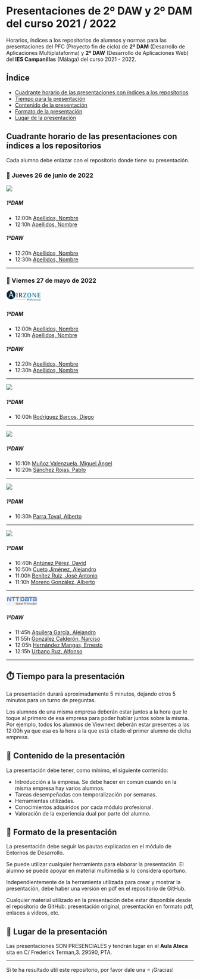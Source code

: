 # Presentaciones de 2º DAW y 2º DAM del curso 2021 / 2022

Horarios, índices a los repositorios de alumnos y normas para las presentaciones del PFC (Proyecto fin de ciclo) de **2º DAM** (Desarrollo de Aplicaciones Multiplataforma) y **2º DAW** (Desarrollo de Aplicaciones Web) del **IES Campanillas** (Málaga) del curso 2021 - 2022.

## Índice

* [Cuadrante horario de las presentaciones con índices a los repositorios](#cuadrante-horario-de-las-presentaciones-con-índices-a-los-repositorios)
* [Tiempo para la presentación](#tiempo-para-la-presentación)
* [Contenido de la presentación](#contenido-de-la-presentación)
* [Formato de la presentación](#formato-de-la-presentación)
* [Lugar de la presentación](#lugar-de-la-presentación)

## Cuadrante horario de las presentaciones con índices a los repositorios

Cada alumno debe enlazar con el repositorio donde tiene su presentación.

### :calendar: Jueves 26 de junio de 2022

<img height="32px" src="accenture>-woBG.png">

##### 1ºDAM

* 12:00h [Apellidos, Nombre]()
* 12:10h [Apellidos, Nombre]()

##### 1ºDAW

* 12:20h [Apellidos, Nombre]()
* 12:30h [Apellidos, Nombre]()

<hr>

### :calendar: Viernes 27 de mayo de 2022

<img height="32px" src="airzone-woBG.png">

##### 1ºDAM

* 12:00h [Apellidos, Nombre]()
* 12:10h [Apellidos, Nombre]()

##### 1ºDAW

* 12:20h [Apellidos, Nombre]()
* 12:30h [Apellidos, Nombre]()

<hr>

<img height="30px" src="mayoral.svg">

##### 1ºDAM

* 10:00h [Rodríguez Barcos, Diego]()

<hr>

<img height="46px" src="opplus.png">

##### 1ºDAW

* 10:10h [Muñoz Valenzuela, Miguel Ángel]()
* 10:20h [Sánchez Rojas, Pablo]()

<hr>

<img height="32px" src="properly.png">

##### 1ºDAM

* 10:30h [Parra Toval, Alberto]()

<hr>

<img height="30px" src="dekra.svg">

##### 1ºDAM

* 10:40h [Antúnez Pérez, David]()
* 10:50h [Cueto Jiménez, Alejandro]()
* 11:00h [Benítez Ruiz, José Antonio]()
* 11:10h [Moreno González, Alberto]()

<hr>

<img height="26px" src="nttdata.png">

##### 1ºDAW

* 11:45h [Aguilera García, Alejandro]()
* 11:55h [González Calderón, Narciso]()
* 12:05h [Hernández Mangas, Ernesto]()
* 12:15h [Urbano Ruz, Alfonso]()

<hr>

## :stopwatch: Tiempo para la presentación

La presentación durará aproximadamente 5 minutos, dejando otros 5 minutos para un turno de preguntas.

Los alumnos de una misma empresa deberán estar juntos a la hora que le toque al primero de esa empresa para poder hablar juntos sobre la misma. Por ejemplo, todos los alumnos de Viewnext deberán estar presentes a las 12:00h ya que esa es la hora a la que está citado el primer alumno de dicha empresa.

## :open_file_folder: Contenido de la presentación

La presentación debe tener, como mínimo, el siguiente contenido:

* Introducción a la empresa. Se debe hacer en común cuando en la misma empresa hay varios alumnos.
* Tareas desempeñadas con temporalización por semanas.
* Herramientas utilizadas.
* Conocimientos adquiridos por cada módulo profesional.
* Valoración de la experiencia dual por parte del alumno.

## :bookmark_tabs: Formato de la presentación
La presentación debe seguir las pautas explicadas en el módulo de Entornos de Desarrollo.

Se puede utilizar cualquier herramienta para elaborar la presentación. El alumno se puede apoyar en material multimedia si lo considera oportuno.

Independientemente de la herramienta utilizada para crear y mostrar la presentación, debe haber una versión en pdf en el repositorio de GitHub.

Cualquier material utilizado en la presentación debe estar disponible desde el repositorio de GitHub: presentación original, presentación en formato pdf, enlaces a videos, etc.

## :school: Lugar de la presentación

Las presentaciones SON PRESENCIALES y tendrán lugar en el **Aula Ateca** sita en C/ Frederick Terman,3. 29590, PTA.

<hr>

Si te ha resultado útil este repositorio, por favor dale una :star: ¡Gracias!
